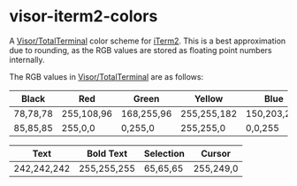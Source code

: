 # visor-iterm2-colors

A [Visor/TotalTerminal](http://totalterminal.binaryage.com/) color scheme for
[iTerm2](http://www.iterm2.com/). This is a best approximation due to rounding,
as the RGB values are stored as floating point numbers internally.

The RGB values in [Visor/TotalTerminal](http://totalterminal.binaryage.com/) are as follows:

| Black    | Red        | Green      | Yellow      | Blue        | Magenta     | Cyan        | White       |            |
| ---      | ---        | ---        | ---         | ---         | ---         | ---         | ---         | ---        |
| 78,78,78 | 255,108,96 | 168,255,96 | 255,255,182 | 150,203,254 | 255,115,253 | 156,255,255 | 238,238,238 | **Normal** |
| 85,85,85 | 255,0,0    | 0,255,0    | 255,255,0   | 0,0,255     | 255,0,255   | 0,255,255   | 255,255,255 | **Bold**   |

| Text        | Bold Text   | Selection | Cursor    |
| ---         | ---         | ---       | ---       |
| 242,242,242 | 255,255,255 | 65,65,65  | 255,249,0 |
